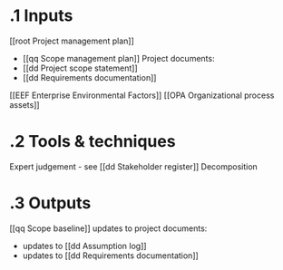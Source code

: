 # .1 Inputs
[[root Project management plan]]
* [[qq Scope management plan]]
Project documents:
* [[dd Project scope statement]]
* [[dd Requirements documentation]]

[[EEF Enterprise Environmental Factors]]
[[OPA Organizational process assets]]

# .2 Tools & techniques
Expert judgement - see [[dd Stakeholder register]]
Decomposition

# .3 Outputs

[[qq Scope baseline]]
updates to project documents:
* updates to [[dd Assumption log]]
* updates to [[dd Requirements documentation]]

